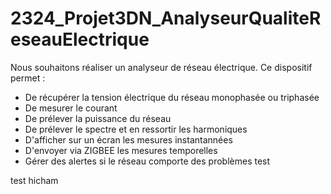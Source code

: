 # 2324_Projet3DN_AnalyseurQualiteReseauElectrique

Nous souhaitons réaliser un analyseur de réseau électrique. 
Ce dispositif permet :
  - De récupérer la tension électrique du réseau monophasée ou triphasée
  - De mesurer le courant
  - De prélever la puissance du réseau
  - De prélever le spectre et en ressortir les harmoniques
  - D'afficher sur un écran les mesures instantannées
  - D'envoyer via ZIGBEE les mesures temporelles
  - Gérer des alertes si le réseau comporte des problèmes test

test hicham